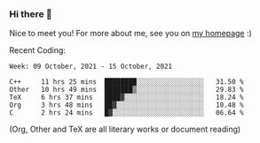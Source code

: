 ### Hi there 👋

Nice to meet you! For more about me, see you on [my homepage](https://jiayipan.me) :)


Recent Coding:
<!--START_SECTION:waka-->
```text
Week: 09 October, 2021 - 15 October, 2021

C++     11 hrs 25 mins  ████████░░░░░░░░░░░░░░░░░   31.50 % 
Other   10 hrs 49 mins  ███████▒░░░░░░░░░░░░░░░░░   29.83 % 
TeX     6 hrs 37 mins   ████▓░░░░░░░░░░░░░░░░░░░░   18.24 % 
Org     3 hrs 48 mins   ██▓░░░░░░░░░░░░░░░░░░░░░░   10.48 % 
C       2 hrs 24 mins   █▓░░░░░░░░░░░░░░░░░░░░░░░   06.64 % 
```
<!--END_SECTION:waka-->
(Org, Other and TeX are all literary works or document reading)

